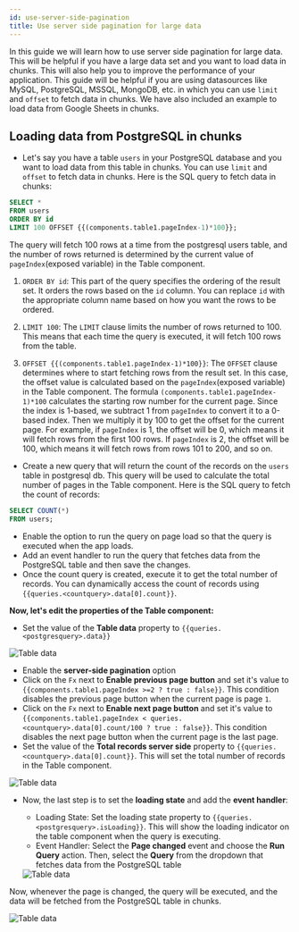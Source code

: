 ```yaml
---
id: use-server-side-pagination
title: Use server side pagination for large data
---
```


In this guide we will learn how to use server side pagination for large data. This will be helpful if you have a large data set and you want to load data in chunks. This will also help you to improve the performance of your application. This guide will be helpful if you are using datasources like MySQL, PostgreSQL, MSSQL, MongoDB, etc. in which you can use `limit` and `offset` to fetch data in chunks. We have also included an example to load data from Google Sheets in chunks.

## Loading data from PostgreSQL in chunks

- Let's say you have a table `users` in your PostgreSQL database and you want to load data from this table in chunks. You can use `limit` and `offset` to fetch data in chunks. Here is the SQL query to fetch data in chunks:
 ```sql
 SELECT *
 FROM users
 ORDER BY id
 LIMIT 100 OFFSET {{(components.table1.pageIndex-1)*100}};
 ```
 
 The query will fetch 100 rows at a time from the postgresql users table, and the number of rows returned is determined by the current value of `pageIndex`(exposed variable) in the Table component.
 
 1. `ORDER BY id`: This part of the query specifies the ordering of the result set. It orders the rows based on the `id` column. You can replace `id` with the appropriate column name based on how you want the rows to be ordered.
 
 2. `LIMIT 100`: The `LIMIT` clause limits the number of rows returned to 100. This means that each time the query is executed, it will fetch 100 rows from the table.
 
 3. `OFFSET {{(components.table1.pageIndex-1)*100}}`: The `OFFSET` clause determines where to start fetching rows from the result set. In this case, the offset value is calculated based on the `pageIndex`(exposed variable) in the Table component. The formula `(components.table1.pageIndex-1)*100` calculates the starting row number for the current page. Since the index is 1-based, we subtract 1 from `pageIndex` to convert it to a 0-based index. Then we multiply it by 100 to get the offset for the current page. For example, if `pageIndex` is 1, the offset will be 0, which means it will fetch rows from the first 100 rows. If `pageIndex` is 2, the offset will be 100, which means it will fetch rows from rows 101 to 200, and so on.

- Create a new query that will return the count of the records on the `users` table in postgresql db. This query will be used to calculate the total number of pages in the Table component. Here is the SQL query to fetch the count of records:
 ```sql
 SELECT COUNT(*)
 FROM users;
 ```
  - Enable the option to run the query on page load so that the query is executed when the app loads.
  - Add an event handler to run the query that fetches data from the PostgreSQL table and then save the changes.
  - Once the count query is created, execute it to get the total number of records. You can dynamically access the count of records using `{{queries.<countquery>.data[0].count}}`.

**Now, let's edit the properties of the Table component:**
- Set the value of the **Table data** property to `{{queries.<postgresquery>.data}}`
 <div style={{textAlign: 'center'}}>
 
 <img className="screenshot-full" src="/img/how-to/server-side/data.png" alt="Table data"/>
 
 </div>
  
- Enable the **server-side pagination** option
- Click on the `Fx` next to **Enable previous page button** and set it's value to `{{components.table1.pageIndex >=2 ? true : false}}`. This condition disables the previous page button when the current page is page `1`.
- Click on the `Fx` next to **Enable next page button** and set it's value to `{{components.table1.pageIndex < queries.<countquery>.data[0].count/100 ? true : false}}`. This condition disables the next page button when the current page is the last page.
- Set the value of the **Total records server side** property to `{{queries.<countquery>.data[0].count}}`. This will set the total number of records in the Table component.
 <div style={{textAlign: 'center'}}>
 
 <img className="screenshot-full" src="/img/how-to/server-side/pagination.png" alt="Table data"/>
 
 </div>

- Now, the last step is to set the **loading state** and add the **event handler**:
   - Loading State: Set the loading state property to `{{queries.<postgresquery>.isLoading}}`. This will show the loading indicator on the table component when the query is executing. 
   - Event Handler: Select the **Page changed** event and choose the **Run Query** action. Then, select the **Query** from the dropdown that fetches data from the PostgreSQL table
   <div style={{textAlign: 'center'}}>
 
   <img className="screenshot-full" src="/img/how-to/server-side/event.png" alt="Table data" />
 
   </div>

Now, whenever the page is changed, the query will be executed, and the data will be fetched from the PostgreSQL table in chunks.

<div style={{textAlign: 'center'}}>
 
<img className="screenshot-full" src="/img/how-to/server-side/change.gif" alt="Table data" />
 
</div>
